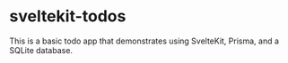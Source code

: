 # sveltekit-todos

This is a basic todo app that demonstrates using
SvelteKit, Prisma, and a SQLite database.
